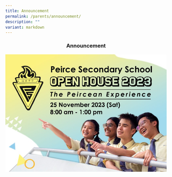 ```yaml
---
title: Announcement
permalink: /parents/announcement/
description: ""
variant: markdown
---
```

<h3 style="text-align: center;"><strong>Announcement </strong></h3>

![](/images/open_house.jpeg)